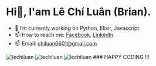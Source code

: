 # Hi👋, I'am Lê Chí Luân (Brian).
- 🔭 I’m currently working on Python, Elixir, Javascript.
- 📫 How to reach me: <a href="https://fb.com/chiluanit" target="_blank">Facebook</a>, <a href="https://linkedin.com/in/lechiluan" target="_blank">LinkedIn</a>. 
- 📫 Email: chiluan6601@gmail.com 
<img src="https://github-readme-stats.vercel.app/api/top-langs?username=lechiluan&show_icons=true&locale=en&layout=compact" alt="lechiluan" />
<img src="https://github-readme-stats.vercel.app/api?username=lechiluan&show_icons=true&locale=en" alt="lechiluan" />
<img src="https://github-readme-streak-stats.herokuapp.com/?user=lechiluan" alt="lechiluan" />
### HAPPY CODING </> !!!
